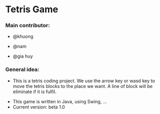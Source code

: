 # **Tetris Game**
### **Main contributor:**
* @khuong
- @nam
+ @gia huy
### General idea:
- This is a tetris coding project. We use the arrow key or wasd key to move the tetris blocks to the place we want. A line of block will be eliminate if it is fulfil.
+ This game is written in Java, using Swing, ...
+ Current version: beta 1.0

